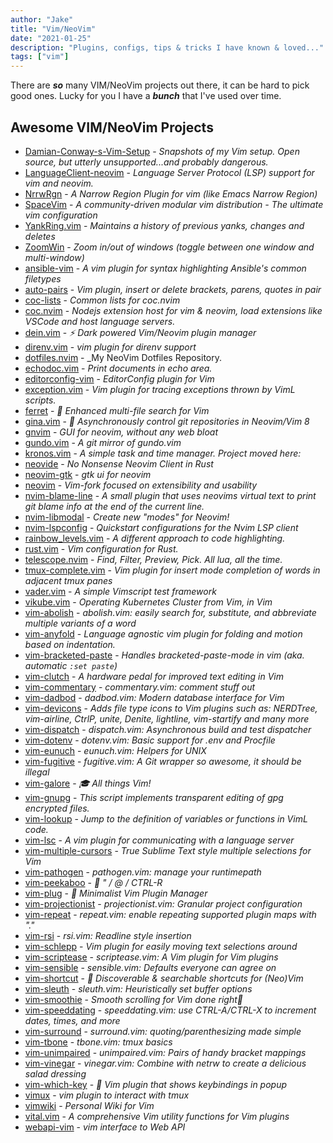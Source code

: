 ```yaml
---
author: "Jake"
title: "Vim/NeoVim"
date: "2021-01-25"
description: "Plugins, configs, tips & tricks I have known & loved..."
tags: ["vim"]
---
```



There are **_so_** many VIM/NeoVim projects out there, it can be hard to pick good ones.  Lucky for you I have a **_bunch_** that I've used over time.
<!--more-->

## Awesome VIM/NeoVim Projects

- [Damian-Conway-s-Vim-Setup](https://github.com/thoughtstream/Damian-Conway-s-Vim-Setup) - _Snapshots of my Vim setup. Open source, but utterly unsupported...and probably dangerous._
- [LanguageClient-neovim](https://github.com/autozimu/LanguageClient-neovim) - _Language Server Protocol (LSP) support for vim and neovim._
- [NrrwRgn](https://github.com/chrisbra/NrrwRgn) - _A Narrow Region Plugin for vim (like Emacs Narrow Region)_
- [SpaceVim](https://github.com/SpaceVim/SpaceVim) - _A community-driven modular vim distribution - The ultimate vim configuration_
- [YankRing.vim](https://github.com/vim-scripts/YankRing.vim) - _Maintains a history of previous yanks, changes and deletes_
- [ZoomWin](https://github.com/vim-scripts/ZoomWin) - _Zoom in/out  of windows (toggle between one window and multi-window)_
- [ansible-vim](https://github.com/pearofducks/ansible-vim) - _A vim plugin for syntax highlighting Ansible's common filetypes_
- [auto-pairs](https://github.com/jiangmiao/auto-pairs) - _Vim plugin, insert or delete brackets, parens, quotes in pair_
- [coc-lists](https://github.com/neoclide/coc-lists) - _Common lists for coc.nvim_
- [coc.nvim](https://github.com/neoclide/coc.nvim) - _Nodejs extension host for vim & neovim, load extensions like VSCode and host language servers._
- [dein.vim](https://github.com/Shougo/dein.vim) - _:zap: Dark powered Vim/Neovim plugin manager_
- [direnv.vim](https://github.com/direnv/direnv.vim) - _vim plugin for direnv support_
- [dotfiles.nvim](https://github.com/JakeLogemann/dotfiles.nvim) - _My NeoVim Dotfiles Repository.
- [echodoc.vim](https://github.com/Shougo/echodoc.vim) - _Print documents in echo area._
- [editorconfig-vim](https://github.com/editorconfig/editorconfig-vim) - _EditorConfig plugin for Vim_
- [exception.vim](https://github.com/tweekmonster/exception.vim) - _Vim plugin for tracing exceptions thrown by VimL scripts._
- [ferret](https://github.com/wincent/ferret) - _🐀 Enhanced multi-file search for Vim_
- [gina.vim](https://github.com/lambdalisue/gina.vim) - _👣  Asynchronously control git repositories in Neovim/Vim 8_
- [gnvim](https://github.com/vhakulinen/gnvim) - _GUI for neovim, without any web bloat_
- [gundo.vim](https://github.com/sjl/gundo.vim) - _A git mirror of gundo.vim_
- [kronos.vim](https://github.com/soywod/kronos.vim) - _A simple task and time manager. Project moved here:_
- [neovide](https://github.com/Kethku/neovide) - _No Nonsense Neovim Client in Rust_
- [neovim-gtk](https://github.com/daa84/neovim-gtk) - _gtk ui for neovim_
- [neovim](https://github.com/neovim/neovim) - _Vim-fork focused on extensibility and usability_
- [nvim-blame-line](https://github.com/tveskag/nvim-blame-line) - _A small plugin that uses neovims virtual text to print git blame info at the end of the current line._
- [nvim-libmodal](https://github.com/Iron-E/nvim-libmodal) - _Create new "modes" for Neovim!_
- [nvim-lspconfig](https://github.com/neovim/nvim-lspconfig) - _Quickstart configurations for the Nvim LSP client_
- [rainbow_levels.vim](https://github.com/thiagoalessio/rainbow_levels.vim) - _A different approach to code highlighting._
- [rust.vim](https://github.com/rust-lang/rust.vim) - _Vim configuration for Rust._
- [telescope.nvim](https://github.com/nvim-telescope/telescope.nvim) - _Find, Filter, Preview, Pick. All lua, all the time._
- [tmux-complete.vim](https://github.com/wellle/tmux-complete.vim) - _Vim plugin for insert mode completion of words in adjacent tmux panes_
- [vader.vim](https://github.com/junegunn/vader.vim) - _A simple Vimscript test framework_
- [vikube.vim](https://github.com/c9s/vikube.vim) - _Operating Kubernetes Cluster from Vim, in Vim_
- [vim-abolish](https://github.com/tpope/vim-abolish) - _abolish.vim: easily search for, substitute, and abbreviate multiple variants of a word_
- [vim-anyfold](https://github.com/pseewald/vim-anyfold) - _Language agnostic vim plugin for folding and motion based on indentation._
- [vim-bracketed-paste](https://github.com/ConradIrwin/vim-bracketed-paste) - _Handles bracketed-paste-mode in vim (aka. automatic `:set paste`)_
- [vim-clutch](https://github.com/alevchuk/vim-clutch) - _A hardware pedal for improved text editing in Vim_
- [vim-commentary](https://github.com/tpope/vim-commentary) - _commentary.vim: comment stuff out_
- [vim-dadbod](https://github.com/tpope/vim-dadbod) - _dadbod.vim: Modern database interface for Vim_
- [vim-devicons](https://github.com/ryanoasis/vim-devicons) - _Adds file type icons to Vim plugins such as: NERDTree, vim-airline, CtrlP, unite, Denite, lightline, vim-startify and many more_
- [vim-dispatch](https://github.com/tpope/vim-dispatch) - _dispatch.vim: Asynchronous build and test dispatcher_
- [vim-dotenv](https://github.com/tpope/vim-dotenv) - _dotenv.vim: Basic support for .env and Procfile_
- [vim-eunuch](https://github.com/tpope/vim-eunuch) - _eunuch.vim: Helpers for UNIX_
- [vim-fugitive](https://github.com/tpope/vim-fugitive) - _fugitive.vim: A Git wrapper so awesome, it should be illegal_
- [vim-galore](https://github.com/mhinz/vim-galore) - _:mortar_board: All things Vim!_
- [vim-gnupg](https://github.com/jamessan/vim-gnupg) - _This script implements transparent editing of gpg encrypted files._
- [vim-lookup](https://github.com/mhinz/vim-lookup) - _Jump to the definition of variables or functions in VimL code._
- [vim-lsc](https://github.com/natebosch/vim-lsc) - _A vim plugin for communicating with a language server_
- [vim-multiple-cursors](https://github.com/terryma/vim-multiple-cursors) - _True Sublime Text style multiple selections for Vim_
- [vim-pathogen](https://github.com/tpope/vim-pathogen) - _pathogen.vim: manage your runtimepath_
- [vim-peekaboo](https://github.com/junegunn/vim-peekaboo) - _:eyes: " / @ / CTRL-R_
- [vim-plug](https://github.com/junegunn/vim-plug) - _:hibiscus: Minimalist Vim Plugin Manager_
- [vim-projectionist](https://github.com/tpope/vim-projectionist) - _projectionist.vim: Granular project configuration_
- [vim-repeat](https://github.com/tpope/vim-repeat) - _repeat.vim: enable repeating supported plugin maps with "."_
- [vim-rsi](https://github.com/tpope/vim-rsi) - _rsi.vim: Readline style insertion_
- [vim-schlepp](https://github.com/zirrostig/vim-schlepp) - _Vim plugin for easily moving text selections around_
- [vim-scriptease](https://github.com/tpope/vim-scriptease) - _scriptease.vim: A Vim plugin for Vim plugins_
- [vim-sensible](https://github.com/tpope/vim-sensible) - _sensible.vim: Defaults everyone can agree on_
- [vim-shortcut](https://github.com/sunaku/vim-shortcut) - _💇 Discoverable & searchable shortcuts for (Neo)Vim_
- [vim-sleuth](https://github.com/tpope/vim-sleuth) - _sleuth.vim: Heuristically set buffer options_
- [vim-smoothie](https://github.com/psliwka/vim-smoothie) - _Smooth scrolling for Vim done right🥤_
- [vim-speeddating](https://github.com/tpope/vim-speeddating) - _speeddating.vim: use CTRL-A/CTRL-X to increment dates, times, and more_
- [vim-surround](https://github.com/tpope/vim-surround) - _surround.vim: quoting/parenthesizing made simple_
- [vim-tbone](https://github.com/tpope/vim-tbone) - _tbone.vim: tmux basics_
- [vim-unimpaired](https://github.com/tpope/vim-unimpaired) - _unimpaired.vim: Pairs of handy bracket mappings_
- [vim-vinegar](https://github.com/tpope/vim-vinegar) - _vinegar.vim: Combine with netrw to create a delicious salad dressing_
- [vim-which-key](https://github.com/liuchengxu/vim-which-key) - _:tulip: Vim plugin that shows keybindings in popup_
- [vimux](https://github.com/benmills/vimux) - _vim plugin to interact with tmux_
- [vimwiki](https://github.com/vimwiki/vimwiki) - _Personal Wiki for Vim_
- [vital.vim](https://github.com/vim-jp/vital.vim) - _A comprehensive Vim utility functions for Vim plugins_
- [webapi-vim](https://github.com/mattn/webapi-vim) - _vim interface to Web API_
